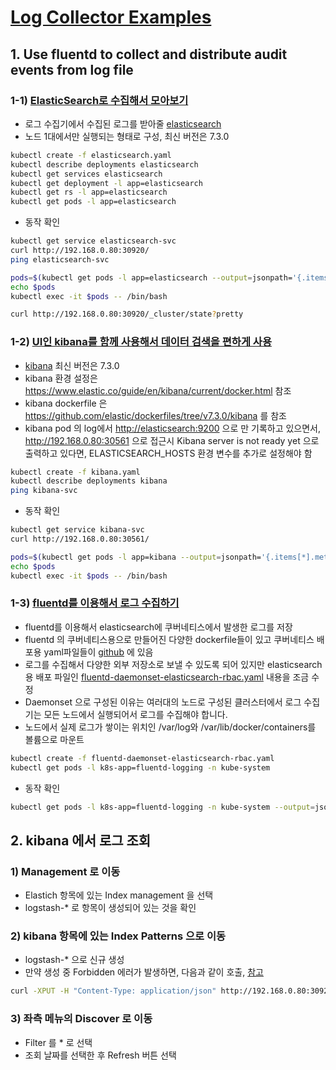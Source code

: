 # [Log Collector Examples](https://kubernetes.io/docs/tasks/debug-application-cluster/audit/)

## 1. Use fluentd to collect and distribute audit events from log file

### 1-1) [ElasticSearch로 수집해서 모아보기](https://arisu1000.tistory.com/27852)

- 로그 수집기에서 수집된 로그를 받아줄 [elasticsearch](https://www.elastic.co/guide/en/elasticsearch/reference/current/docker.html)
- 노드 1대에서만 실행되는 형태로 구성, 최신 버전은 7.3.0

```sh
kubectl create -f elasticsearch.yaml
kubectl describe deployments elasticsearch
kubectl get services elasticsearch
kubectl get deployment -l app=elasticsearch
kubectl get rs -l app=elasticsearch
kubectl get pods -l app=elasticsearch
```

- 동작 확인

```sh
kubectl get service elasticsearch-svc
curl http://192.168.0.80:30920/
ping elasticsearch-svc

pods=$(kubectl get pods -l app=elasticsearch --output=jsonpath='{.items[*].metadata.name}')
echo $pods
kubectl exec -it $pods -- /bin/bash

curl http://192.168.0.80:30920/_cluster/state?pretty
```

### 1-2) [UI인 kibana를 함께 사용해서 데이터 검색을 편하게 사용](https://arisu1000.tistory.com/27852)

- [kibana](https://www.elastic.co/guide/en/kibana/current/docker.html) 최신 버전은 7.3.0
- kibana 환경 설정은 <https://www.elastic.co/guide/en/kibana/current/docker.html> 참조
- kibana dockerfile 은 <https://github.com/elastic/dockerfiles/tree/v7.3.0/kibana> 를 참조
- kibana pod 의 log에서 <http://elasticsearch:9200> 으로 만 기록하고 있으면서, <http://192.168.0.80:30561> 으로 접근시 Kibana server is not ready yet 으로 출력하고 있다면, ELASTICSEARCH_HOSTS 환경 변수를 추가로 설정해야 함

```sh
kubectl create -f kibana.yaml
kubectl describe deployments kibana
ping kibana-svc
```

- 동작 확인

```sh
kubectl get service kibana-svc
curl http://192.168.0.80:30561/

pods=$(kubectl get pods -l app=kibana --output=jsonpath='{.items[*].metadata.name}')
echo $pods
kubectl exec -it $pods -- /bin/bash
```

### 1-3) [fluentd를 이용해서 로그 수집하기](https://arisu1000.tistory.com/27852)

- fluentd를 이용해서 elasticsearch에 쿠버네티스에서 발생한 로그를 저장
- fluentd 의 쿠버네티스용으로 만들어진 다양한 dockerfile들이 있고 쿠버네티스 배포용 yaml파일들이 [github](https://github.com/fluent/fluentd-kubernetes-daemonset) 에 있음
- 로그를 수집해서 다양한 외부 저장소로 보낼 수 있도록 되어 있지만 elasticsearch용 배포 파일인 [fluentd-daemonset-elasticsearch-rbac.yaml](https://github.com/fluent/fluentd-kubernetes-daemonset/blob/master/fluentd-daemonset-elasticsearch-rbac.yaml) 내용을 조금 수정
- Daemonset 으로 구성된 이유는 여러대의 노드로 구성된 클러스터에서 로그 수집기는 모든 노드에서 실행되어서 로그를 수집해야 합니다.
- 노드에서 실제 로그가 쌓이는 위치인 /var/log와 /var/lib/docker/containers를 볼륨으로 마운트

```sh
kubectl create -f fluentd-daemonset-elasticsearch-rbac.yaml
kubectl get pods -l k8s-app=fluentd-logging -n kube-system
```

- 동작 확인

```sh
kubectl get pods -l k8s-app=fluentd-logging -n kube-system --output=jsonpath='{.items[*].metadata.name}'
```

## 2. kibana 에서 로그 조회

### 1) Management 로 이동

- Elastich 항목에 있는 Index management 을 선택
- logstash-* 로 항목이 생성되어 있는 것을 확인

### 2) kibana 항목에 있는 Index Patterns 으로 이동

- logstash-* 으로 신규 생성
- 만약 생성 중 Forbidden 에러가 발생하면, 다음과 같이 호출, [참고](https://blog.mimimi.fun/ki/)

```sh
curl -XPUT -H "Content-Type: application/json" http://192.168.0.80:30920/_all/_settings -d '{"index.blocks.read_only_allow_delete": null}'
```

### 3) 좌측 메뉴의 Discover 로 이동

- Filter 를 * 로 선택
- 조회 날짜를 선택한 후 Refresh 버튼 선택
